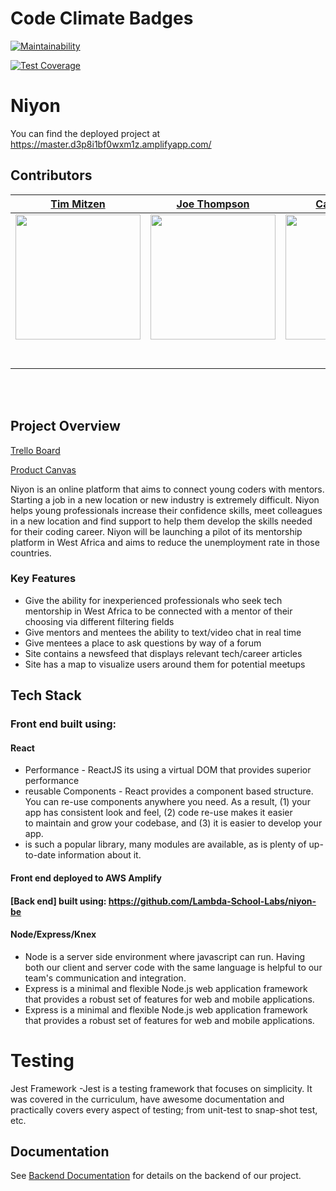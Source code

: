 # Code Climate Badges

[![Maintainability](https://api.codeclimate.com/v1/badges/4e8651b055a6f6339b00/maintainability)](https://codeclimate.com/github/Lambda-School-Labs/niyon-fe/maintainability)

[![Test Coverage](https://api.codeclimate.com/v1/badges/4e8651b055a6f6339b00/test_coverage)](https://codeclimate.com/github/Lambda-School-Labs/niyon-fe/test_coverage)

# Niyon

You can find the deployed project at https://master.d3p8i1bf0wxm1z.amplifyapp.com/

## Contributors

|                                       [Tim Mitzen](github.com/timmitzen)                                        |                                       [Joe Thompson](https://github.com/joe-thompson)                                        |                                       [Carlos Banks](https://github.com/carlostbanks)                                        |                                       [Farjad Fazli](https://github.com/farjadfazli)                                        |                                       [Venky Yagatilee](https://github.com/vy3194)                                        |
| :-----------------------------------------------------------------------------------------------------------: | :-----------------------------------------------------------------------------------------------------------: | :-----------------------------------------------------------------------------------------------------------: | :-----------------------------------------------------------------------------------------------------------: | :-----------------------------------------------------------------------------------------------------------: |
|                      [<img src="https://www.dalesjewelers.com/wp-content/uploads/2018/10/placeholder-silhouette-male.png" width = "200" />](https://github.com/)                       |                      [<img src="https://www.dalesjewelers.com/wp-content/uploads/2018/10/placeholder-silhouette-female.png" width = "200" />](https://github.com/)                       |                      [<img src="https://www.dalesjewelers.com/wp-content/uploads/2018/10/placeholder-silhouette-male.png" width = "200" />](https://github.com/)                       |                      [<img src="https://www.dalesjewelers.com/wp-content/uploads/2018/10/placeholder-silhouette-female.png" width = "200" />](https://github.com/)                       |                      [<img src="https://www.dalesjewelers.com/wp-content/uploads/2018/10/placeholder-silhouette-male.png" width = "200" />](https://github.com/)                       |
|                 [<img src="https://github.com/favicon.ico" width="15"> ](github.com/timmitzen)                 |            [<img src="https://github.com/favicon.ico" width="15"> ](https://github.com/Joe-Thompson)             |           [<img src="https://github.com/favicon.ico" width="15"> ](https://github.com/carlostbanks)            |          [<img src="https://github.com/favicon.ico" width="15"> ](https://github.com/farjadfazli)           |            [<img src="https://github.com/favicon.ico" width="15"> ](https://github.com/vy3191)             |
| [ <img src="https://static.licdn.com/sc/h/al2o9zrvru7aqj8e1x2rzsrca" width="15"> ](https://www.linkedin.com/in/timmitzen/) | [ <img src="https://static.licdn.com/sc/h/al2o9zrvru7aqj8e1x2rzsrca" width="15"> ](https://www.linkedin.com/) | [ <img src="https://static.licdn.com/sc/h/al2o9zrvru7aqj8e1x2rzsrca" width="15"> ](https://www.linkedin.com/in/carlosbanks/) | [ <img src="https://static.licdn.com/sc/h/al2o9zrvru7aqj8e1x2rzsrca" width="15"> ](https://www.linkedin.com/in/farjadfazli/) | [ <img src="https://static.licdn.com/sc/h/al2o9zrvru7aqj8e1x2rzsrca" width="15"> ](https://www.linkedin.com/in/venkatesh08/) |

<br>
<br>


## Project Overview

[Trello Board](https://trello.com/b/35RQNtt9/labspt10-niyon)

[Product Canvas](https://www.notion.so/ffa6c91910394e0cad11cf6c51219336?v=d32644f1e5734ecb943d2bad435c17ec)

Niyon is an online platform that aims to connect young coders with mentors. Starting a job in a new location or new industry is extremely difficult. Niyon helps young professionals increase their confidence skills, meet colleagues in a new location and find support to help them develop the skills needed for their coding career. Niyon will be launching a pilot of its mentorship platform in West Africa and aims to reduce the unemployment rate in those countries.


### Key Features

-    Give the ability for inexperienced professionals who seek tech mentorship in West Africa to be connected with a mentor of their choosing via different filtering fields
-    Give mentors and mentees the ability to text/video chat in real time
-    Give mentees a place to ask questions by way of a forum
-    Site contains a newsfeed that displays relevant tech/career articles
-    Site has a map to visualize users around them for potential meetups

## Tech Stack

### Front end built using:

#### React

-    Performance - ReactJS its using a virtual DOM that provides superior performance
-    reusable Components - React provides a component based structure. You can re-use components anywhere you need. As a result, (1) your app has consistent look and feel, (2) code re-use makes it easier to maintain and grow your codebase, and (3) it is easier to develop your app.
-    is such a popular library, many modules are available, as is plenty of up-to-date information about it.

#### Front end deployed to AWS Amplify

#### [Back end] built using: https://github.com/Lambda-School-Labs/niyon-be

#### Node/Express/Knex

-    Node is a server side environment where javascript can run. Having both our client and server code with the same language is helpful to our team's communication and integration.
-    Express is a minimal and flexible Node.js web application framework that provides a robust set of features for web and mobile applications.
-    Express is a minimal and flexible Node.js web application framework that provides a robust set of features for web and mobile applications.

# Testing

Jest Framework
-Jest is a testing framework that focuses on simplicity. It was covered in the curriculum, have awesome documentation and practically covers every aspect of testing; from unit-test to snap-shot test, etc.


## Documentation

See [Backend Documentation](https://github.com/Lambda-School-Labs/niyon-be) for details on the backend of our project.

